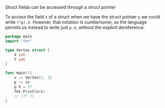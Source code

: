 Struct fields can be accessed through a struct pointer

To access the field `X` of a struct when we have the struct pointer `p` we could write `(*p).X`.
However, that notation is cumbersome, so the language permits us instead to write just `p.X`, without the explicit dereference.

```go
package main
import "fmt"

type Vertex struct {
	X int
	Y int
}

func main(){
	v := Vertex{1, 2}
	p := &v
	p.X = 77
	fmt.Println(v)
	// {77 3}
}
```
